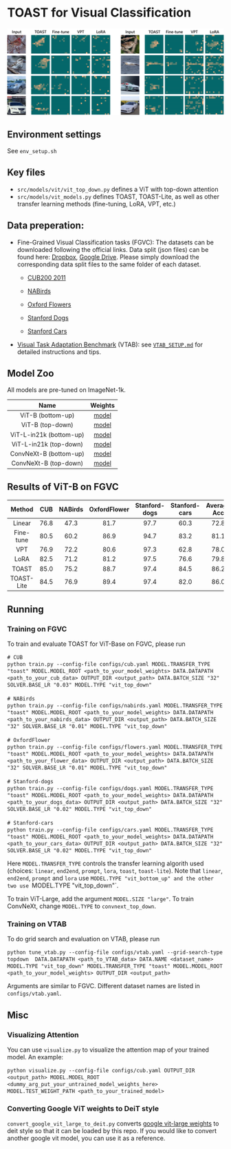 # TOAST for Visual Classification

<img src="assets/att_compare.png" alt="drawing" width="800"/>

## Environment settings

See `env_setup.sh`

## Key files

- `src/models/vit/vit_top_down.py` defines a ViT with top-down attention
- `src/models/vit_models.py` defines TOAST, TOAST-Lite, as well as other transfer learning methods (fine-tuning, LoRA, VPT, etc.)

## Data preperation:

- Fine-Grained Visual Classification tasks (FGVC): The datasets can be downloaded following the official links. Data split (json files) can be found here: [Dropbox](https://cornell.box.com/v/vptfgvcsplits), [Google Drive](https://drive.google.com/drive/folders/1mnvxTkYxmOr2W9QjcgS64UBpoJ4UmKaM?usp=sharing). Please simply download the corresponding data split files to the same folder of each dataset.

  - [CUB200 2011](http://www.vision.caltech.edu/visipedia/CUB-200-2011.html)

  - [NABirds](http://info.allaboutbirds.org/nabirds/)

  - [Oxford Flowers](https://www.robots.ox.ac.uk/~vgg/data/flowers/)

  - [Stanford Dogs](http://vision.stanford.edu/aditya86/ImageNetDogs/main.html)

  - [Stanford Cars](https://ai.stanford.edu/~jkrause/cars/car_dataset.html)

- [Visual Task Adaptation Benchmark](https://google-research.github.io/task_adaptation/) (VTAB): see [`VTAB_SETUP.md`](https://github.com/KMnP/vpt/blob/main/VTAB_SETUP.md) for detailed instructions and tips.

## Model Zoo

All models are pre-tuned on ImageNet-1k.

|          Name           |                                       Weights                                        |
|:-----------------------:|:------------------------------------------------------------------------------------:|
|    ViT-B (bottom-up)    | [model](https://berkeley.box.com/shared/static/zblb4lfqoiyuiyo94a496h45qlqel6r8.pth) |
|    ViT-B (top-down)     | [model](https://berkeley.box.com/shared/static/ejf7a2vnzg8pmwty0ih4temm2vgw14u5.pth) |
| ViT-L-in21k (bottom-up) | [model](https://berkeley.box.com/shared/static/ptz6d4nn5jd6gagw0c92b1qi2iaxbx4b.pth) |
| ViT-L-in21k (top-down)  | [model](https://berkeley.box.com/shared/static/pl1ldyejj14nodumlmj2r3mi7stqy3v9.pth) |
| ConvNeXt-B (bottom-up)  | [model](https://berkeley.box.com/shared/static/g629xskuq56rzo9qxrm8w7yi2rk1l07s.pth) |
|  ConvNeXt-B (top-down)  | [model](https://berkeley.box.com/shared/static/skzkydmvnch8jlpagd4ct6ru9ywyzc9v.pth) |

## Results of ViT-B on FGVC

|   Method   | CUB  | NABirds | OxfordFlower | Stanford-dogs | Stanford-cars | Average Acc |
|:----------:|:----:|:-------:|:------------:|:-------------:|:-------------:|:-----------:|
|   Linear   | 76.8 |  47.3   |     81.7     |     97.7      |     60.3      |    72.8     |
| Fine-tune  | 80.5 |  60.2   |     86.9     |     94.7      |     83.2      |    81.1     |
|    VPT     | 76.9 |  72.2   |     80.6     |     97.3      |     62.8      |    78.0     |
|    LoRA    | 82.5 |  71.2   |     81.2     |     97.5      |     76.6      |    79.8     |
|   TOAST    | 85.0 |  75.2   |     88.7     |     97.4      |     84.5      |    86.2     |
| TOAST-Lite | 84.5 |  76.9   |     89.4     |     97.4      |     82.0      |    86.0     |

## Running

### Training on FGVC

To train and evaluate TOAST for ViT-Base on FGVC, please run

```
# CUB
python train.py --config-file configs/cub.yaml MODEL.TRANSFER_TYPE "toast" MODEL.MODEL_ROOT <path_to_your_model_weights> DATA.DATAPATH <path_to_your_cub_data> OUTPUT_DIR <output_path> DATA.BATCH_SIZE "32" SOLVER.BASE_LR "0.03" MODEL.TYPE "vit_top_down"

# NABirds
python train.py --config-file configs/nabirds.yaml MODEL.TRANSFER_TYPE "toast" MODEL.MODEL_ROOT <path_to_your_model_weights> DATA.DATAPATH <path_to_your_nabirds_data> OUTPUT_DIR <output_path> DATA.BATCH_SIZE "32" SOLVER.BASE_LR "0.01" MODEL.TYPE "vit_top_down"

# OxfordFlower
python train.py --config-file configs/flowers.yaml MODEL.TRANSFER_TYPE "toast" MODEL.MODEL_ROOT <path_to_your_model_weights> DATA.DATAPATH <path_to_your_flower_data> OUTPUT_DIR <output_path> DATA.BATCH_SIZE "32" SOLVER.BASE_LR "0.01" MODEL.TYPE "vit_top_down"

# Stanford-dogs
python train.py --config-file configs/dogs.yaml MODEL.TRANSFER_TYPE "toast" MODEL.MODEL_ROOT <path_to_your_model_weights> DATA.DATAPATH <path_to_your_dogs_data> OUTPUT_DIR <output_path> DATA.BATCH_SIZE "32" SOLVER.BASE_LR "0.02" MODEL.TYPE "vit_top_down"

# Stanford-cars
python train.py --config-file configs/cars.yaml MODEL.TRANSFER_TYPE "toast" MODEL.MODEL_ROOT <path_to_your_model_weights> DATA.DATAPATH <path_to_your_cars_data> OUTPUT_DIR <output_path> DATA.BATCH_SIZE "32" SOLVER.BASE_LR "0.02" MODEL.TYPE "vit_top_down"
```

Here `MODEL.TRANSFER_TYPE` controls the transfer learning algorith used (choices: `linear`, `end2end`, `prompt`, `lora`, `toast`, `toast-lite`). Note that `linear`, `end2end`, `prompt` and `lora` use `MODEL.TYPE "vit_bottom_up" and the other two use `MODEL.TYPE "vit_top_down"`.

To train ViT-Large, add the argument `MODEL.SIZE "large"`. To train ConvNeXt, change `MODEL.TYPE` to `convnext_top_down`.

### Training on VTAB

To do grid search and evaluation on VTAB, please run

```
python tune_vtab.py --config-file configs/vtab.yaml --grid-search-type topdown  DATA.DATAPATH <path_to_VTAB_data> DATA.NAME <dataset_name> MODEL.TYPE "vit_top_down" MODEL.TRANSFER_TYPE "toast" MODEL.MODEL_ROOT <path_to_your_model_weights> OUTPUT_DIR <output_path>
```

Arguments are similar to FGVC. Different dataset names are listed in `configs/vtab.yaml`.


## Misc

### Visualizing Attention

You can use `visualize.py` to visualize the attention map of your trained model. An example:
```
python visualize.py --config-file configs/cub.yaml OUTPUT_DIR <output_path> MODEL.MODEL_ROOT <dummy_arg_put_your_untrained_model_weights_here> MODEL.TEST_WEIGHT_PATH <path_to_your_trained_model>
```

### Converting Google ViT weights to DeiT style

`convert_google_vit_large_to_deit.py` converts [google vit-large weights](https://huggingface.co/google/vit-large-patch16-224-in21k) to deit style so that it can be loaded by this repo. If you would like to convert another google vit model, you can use it as a reference.